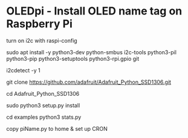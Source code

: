 # OLEDpi - Install OLED name tag on Raspberry Pi

turn on i2c with raspi-config

sudo apt install -y python3-dev python-smbus i2c-tools python3-pil python3-pip python3-setuptools python3-rpi.gpio git

i2cdetect -y 1

git clone https://github.com/adafruit/Adafruit_Python_SSD1306.git

cd Adafruit_Python_SSD1306

sudo python3 setup.py install



cd examples
python3 stats.py

copy piName.py to home & set up CRON
